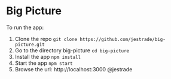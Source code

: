 # Big Picture
To run the app:
1. Clone the repo 
`git clone https://github.com/jestrade/big-picture.git`
2. Go to the directory big-picture
`cd big-picture`
3. Install the app
`npm install`
4. Start the app
`npm start`
5. Browse the url: http://localhost:3000
@jestrade